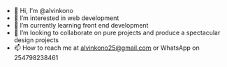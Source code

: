 - 👋 Hi, I’m @alvinkono
- 👀 I’m interested in web development 
- 🌱 I’m currently learning front end development 
- 💞️ I’m looking to collaborate on pure projects and produce a spectacular design projects
- 📫 How to reach me at alvinkono25@gmail.com or WhatsApp on 254798238461

<!---
alvinkono/alvinkono is a ✨ special ✨ repository because its `README.md` (this file) appears on your GitHub profile.
You can click the Preview link to take a look at your changes.
--->
